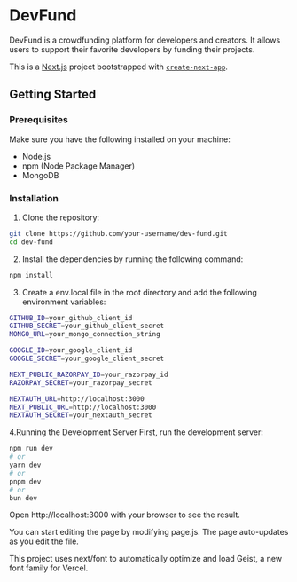 # DevFund

DevFund is a crowdfunding platform for developers and creators. It allows users to support their favorite developers by funding their projects.

This is a [Next.js](https://nextjs.org) project bootstrapped with [`create-next-app`](https://github.com/vercel/next.js/tree/canary/packages/create-next-app).

## Getting Started

### Prerequisites

Make sure you have the following installed on your machine:

- Node.js
- npm (Node Package Manager)
- MongoDB

### Installation

1. Clone the repository:

```bash
git clone https://github.com/your-username/dev-fund.git
cd dev-fund
```
2. Install the dependencies by running the following command:
```bash
npm install
```
3. Create a env.local file in the root directory and add the following environment variables:
```sh
GITHUB_ID=your_github_client_id
GITHUB_SECRET=your_github_client_secret
MONGO_URL=your_mongo_connection_string

GOOGLE_ID=your_google_client_id
GOOGLE_SECRET=your_google_client_secret

NEXT_PUBLIC_RAZORPAY_ID=your_razorpay_id
RAZORPAY_SECRET=your_razorpay_secret

NEXTAUTH_URL=http://localhost:3000
NEXT_PUBLIC_URL=http://localhost:3000
NEXTAUTH_SECRET=your_nextauth_secret
```

4.Running the Development Server
First, run the development server:
```bash
npm run dev
# or
yarn dev
# or
pnpm dev
# or
bun dev
```

Open http://localhost:3000 with your browser to see the result.

You can start editing the page by modifying page.js. The page auto-updates as you edit the file.

This project uses next/font to automatically optimize and load Geist, a new font family for Vercel.
